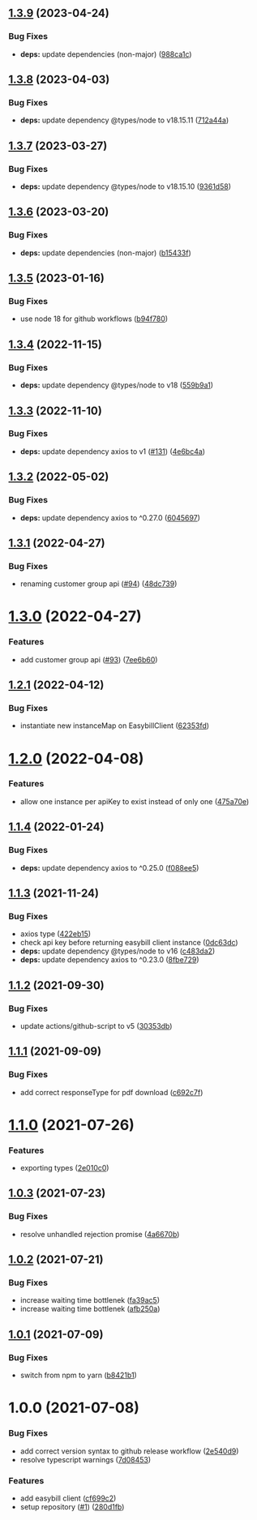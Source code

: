 ## [1.3.9](https://github.com/gastromatic/easybill-client/compare/v1.3.8...v1.3.9) (2023-04-24)


### Bug Fixes

* **deps:** update dependencies (non-major) ([988ca1c](https://github.com/gastromatic/easybill-client/commit/988ca1cd4d62391dbc55f90c1ef9bd05e056f228))

## [1.3.8](https://github.com/gastromatic/easybill-client/compare/v1.3.7...v1.3.8) (2023-04-03)


### Bug Fixes

* **deps:** update dependency @types/node to v18.15.11 ([712a44a](https://github.com/gastromatic/easybill-client/commit/712a44add46c121472cad9b1cbe9d0e8706c9aac))

## [1.3.7](https://github.com/gastromatic/easybill-client/compare/v1.3.6...v1.3.7) (2023-03-27)


### Bug Fixes

* **deps:** update dependency @types/node to v18.15.10 ([9361d58](https://github.com/gastromatic/easybill-client/commit/9361d58d97fbb7a8839d9f76ef4e29607bf0acf7))

## [1.3.6](https://github.com/gastromatic/easybill-client/compare/v1.3.5...v1.3.6) (2023-03-20)


### Bug Fixes

* **deps:** update dependencies (non-major) ([b15433f](https://github.com/gastromatic/easybill-client/commit/b15433f7b72ce501905461689f11dfc12ea3f694))

## [1.3.5](https://github.com/gastromatic/easybill-client/compare/v1.3.4...v1.3.5) (2023-01-16)


### Bug Fixes

* use node 18 for github workflows ([b94f780](https://github.com/gastromatic/easybill-client/commit/b94f780f481583332292da48bba02d2fa467c4db))

## [1.3.4](https://github.com/gastromatic/easybill-client/compare/v1.3.3...v1.3.4) (2022-11-15)


### Bug Fixes

* **deps:** update dependency @types/node to v18 ([559b9a1](https://github.com/gastromatic/easybill-client/commit/559b9a115964a75335b8da1f8d8b955902826804))

## [1.3.3](https://github.com/gastromatic/easybill-client/compare/v1.3.2...v1.3.3) (2022-11-10)


### Bug Fixes

* **deps:** update dependency axios to v1 ([#131](https://github.com/gastromatic/easybill-client/issues/131)) ([4e6bc4a](https://github.com/gastromatic/easybill-client/commit/4e6bc4af0c080482c0bb4b940529c4b2da22f9c3))

## [1.3.2](https://github.com/gastromatic/easybill-client/compare/v1.3.1...v1.3.2) (2022-05-02)


### Bug Fixes

* **deps:** update dependency axios to ^0.27.0 ([6045697](https://github.com/gastromatic/easybill-client/commit/6045697493f622df73b82012911e66169f6e7ad6))

## [1.3.1](https://github.com/gastromatic/easybill-client/compare/v1.3.0...v1.3.1) (2022-04-27)


### Bug Fixes

* renaming customer group api ([#94](https://github.com/gastromatic/easybill-client/issues/94)) ([48dc739](https://github.com/gastromatic/easybill-client/commit/48dc7396e2bc84e554a4f0762bb882392ec839c4))

# [1.3.0](https://github.com/gastromatic/easybill-client/compare/v1.2.1...v1.3.0) (2022-04-27)


### Features

* add customer group api ([#93](https://github.com/gastromatic/easybill-client/issues/93)) ([7ee6b60](https://github.com/gastromatic/easybill-client/commit/7ee6b60a959f2ffcb826f6bca57570d6ec07d9d7))

## [1.2.1](https://github.com/gastromatic/easybill-client/compare/v1.2.0...v1.2.1) (2022-04-12)


### Bug Fixes

* instantiate new instanceMap on EasybillClient ([62353fd](https://github.com/gastromatic/easybill-client/commit/62353fde1c34db6ef205ac210cd5efb8e9c8016b))

# [1.2.0](https://github.com/gastromatic/easybill-client/compare/v1.1.4...v1.2.0) (2022-04-08)


### Features

* allow one instance per apiKey to exist instead of only one ([475a70e](https://github.com/gastromatic/easybill-client/commit/475a70eba8f402422c74a595ffeae0737582f5d5))

## [1.1.4](https://github.com/gastromatic/easybill-client/compare/v1.1.3...v1.1.4) (2022-01-24)


### Bug Fixes

* **deps:** update dependency axios to ^0.25.0 ([f088ee5](https://github.com/gastromatic/easybill-client/commit/f088ee523e0b17da568527257ab299bbc5c70efc))

## [1.1.3](https://github.com/gastromatic/easybill-client/compare/v1.1.2...v1.1.3) (2021-11-24)


### Bug Fixes

* axios type ([422eb15](https://github.com/gastromatic/easybill-client/commit/422eb15e6c10de687373e3daaaee9b2080ddee03))
* check api key before returning easybill client instance ([0dc63dc](https://github.com/gastromatic/easybill-client/commit/0dc63dc611180d943632cb88545fe66b5f624780))
* **deps:** update dependency @types/node to v16 ([c483da2](https://github.com/gastromatic/easybill-client/commit/c483da2dd12287075b37044a152d5dba58f50f7b))
* **deps:** update dependency axios to ^0.23.0 ([8fbe729](https://github.com/gastromatic/easybill-client/commit/8fbe7290cbe15d96521777a304b1b0d7d17f254b))

## [1.1.2](https://github.com/gastromatic/easybill-client/compare/v1.1.1...v1.1.2) (2021-09-30)


### Bug Fixes

* update actions/github-script to v5 ([30353db](https://github.com/gastromatic/easybill-client/commit/30353db90596d5a97bce9e96b3853293706fe09c))

## [1.1.1](https://github.com/gastromatic/easybill-client/compare/v1.1.0...v1.1.1) (2021-09-09)


### Bug Fixes

* add correct responseType for pdf download ([c692c7f](https://github.com/gastromatic/easybill-client/commit/c692c7f6117b26f2ec61201d528498b261bcc26d))

# [1.1.0](https://github.com/gastromatic/easybill-client/compare/v1.0.3...v1.1.0) (2021-07-26)


### Features

* exporting types ([2e010c0](https://github.com/gastromatic/easybill-client/commit/2e010c0888dad88cdb38e422a37da17bdcd2b7ab))

## [1.0.3](https://github.com/gastromatic/easybill-client/compare/v1.0.2...v1.0.3) (2021-07-23)


### Bug Fixes

* resolve unhandled rejection promise ([4a6670b](https://github.com/gastromatic/easybill-client/commit/4a6670b2bbd1f67394bb832471e726025e7df0a8))

## [1.0.2](https://github.com/gastromatic/easybill-client/compare/v1.0.1...v1.0.2) (2021-07-21)


### Bug Fixes

* increase waiting time bottlenek ([fa39ac5](https://github.com/gastromatic/easybill-client/commit/fa39ac5ca0be56b9f29eb14f7297277922750789))
* increase waiting time bottlenek ([afb250a](https://github.com/gastromatic/easybill-client/commit/afb250ab4ccef3fa2d24b590b3ca73a8280e1340))

## [1.0.1](https://github.com/gastromatic/easybill-client/compare/v1.0.0...v1.0.1) (2021-07-09)


### Bug Fixes

* switch from npm to yarn ([b8421b1](https://github.com/gastromatic/easybill-client/commit/b8421b1a82c314027c2041bc2e02f64cbff840c3))

# 1.0.0 (2021-07-08)


### Bug Fixes

* add correct version syntax to github release workflow ([2e540d9](https://github.com/gastromatic/easybill-client/commit/2e540d9d26660b9719ac54584ea8bf4052661c01))
* resolve typescript warnings ([7d08453](https://github.com/gastromatic/easybill-client/commit/7d08453954e4712e9c73023cf33015b2b061c103))


### Features

* add easybill client ([cf699c2](https://github.com/gastromatic/easybill-client/commit/cf699c258be95f9620af2851d4fcc2c40a5a6405))
* setup repository ([#1](https://github.com/gastromatic/easybill-client/issues/1)) ([280d1fb](https://github.com/gastromatic/easybill-client/commit/280d1fb2a8ac888b961ceafa9a913286cd4f2195))
